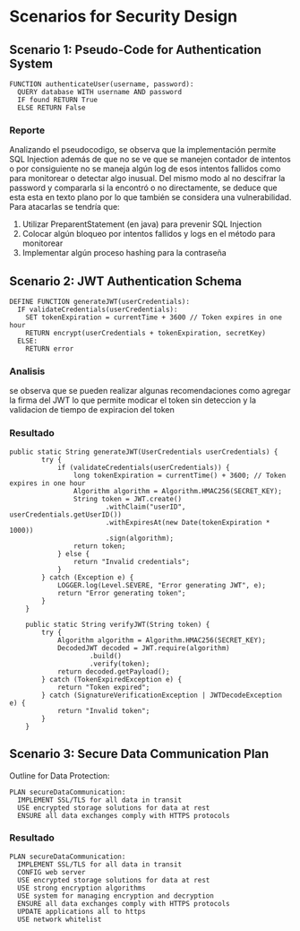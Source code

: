 # Scenarios for Security Design

## Scenario 1: Pseudo-Code for Authentication System

```
FUNCTION authenticateUser(username, password):
  QUERY database WITH username AND password
  IF found RETURN True
  ELSE RETURN False
```

### Reporte

Analizando el pseudocodigo, se observa que la implementación permite SQL Injection además de que no se ve que se manejen contador de intentos o por consiguiente no se maneja algún log de esos intentos fallidos como para monitorear o detectar algo inusual. Del mismo modo al no descifrar la password y compararla si la encontró o no directamente, se deduce que esta esta en texto plano por lo que también se considera una vulnerabilidad. Para atacarlas se tendría que:

1.	Utilizar PreparentStatement (en java) para prevenir SQL Injection
2.	Colocar algún bloqueo por intentos fallidos y logs en el método para monitorear
3.	Implementar algún proceso hashing para la contraseña





## Scenario 2: JWT Authentication Schema
```
DEFINE FUNCTION generateJWT(userCredentials):
  IF validateCredentials(userCredentials):
    SET tokenExpiration = currentTime + 3600 // Token expires in one hour
    RETURN encrypt(userCredentials + tokenExpiration, secretKey)
  ELSE:
    RETURN error
```

### Analisis
se observa que se pueden realizar algunas recomendaciones como agregar la firma del JWT lo que permite modicar el token sin deteccion y la validacion de tiempo de expiracion del token

### Resultado

```
public static String generateJWT(UserCredentials userCredentials) {
        try {
            if (validateCredentials(userCredentials)) {
                long tokenExpiration = currentTime() + 3600; // Token expires in one hour
                Algorithm algorithm = Algorithm.HMAC256(SECRET_KEY);
                String token = JWT.create()
                        .withClaim("userID", userCredentials.getUserID())
                        .withExpiresAt(new Date(tokenExpiration * 1000))
                        .sign(algorithm);
                return token;
            } else {
                return "Invalid credentials";
            }
        } catch (Exception e) {
            LOGGER.log(Level.SEVERE, "Error generating JWT", e);
            return "Error generating token";
        }
    }

    public static String verifyJWT(String token) {
        try {
            Algorithm algorithm = Algorithm.HMAC256(SECRET_KEY);
            DecodedJWT decoded = JWT.require(algorithm)
                    .build()
                    .verify(token);
            return decoded.getPayload();
        } catch (TokenExpiredException e) {
            return "Token expired";
        } catch (SignatureVerificationException | JWTDecodeException e) {
            return "Invalid token";
        }
    }
```
## Scenario 3: Secure Data Communication Plan

Outline for Data Protection:

```
PLAN secureDataCommunication:
  IMPLEMENT SSL/TLS for all data in transit
  USE encrypted storage solutions for data at rest
  ENSURE all data exchanges comply with HTTPS protocols
```

### Resultado
```
PLAN secureDataCommunication:
  IMPLEMENT SSL/TLS for all data in transit
  CONFIG web server
  USE encrypted storage solutions for data at rest
  USE strong encryption algorithms
  USE system for managing encryption and decryption
  ENSURE all data exchanges comply with HTTPS protocols
  UPDATE applications all to https
  USE network whitelist
```
